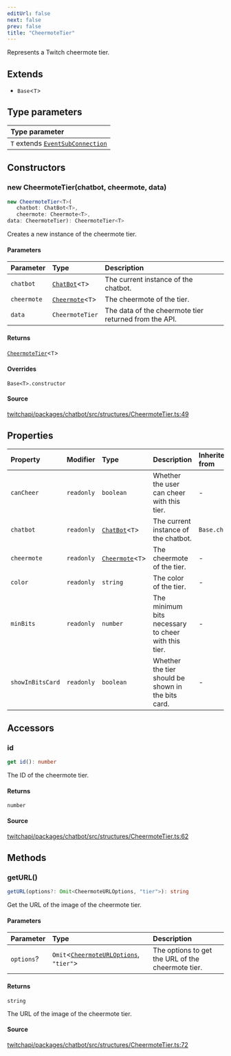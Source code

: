 ```yaml
---
editUrl: false
next: false
prev: false
title: "CheermoteTier"
---
```


Represents a Twitch cheermote tier.

## Extends

- `Base`\<`T`\>

## Type parameters

| Type parameter |
| :------ |
| `T` extends [`EventSubConnection`](/api/chatbot/enumerations/eventsubconnection/) |

## Constructors

### new CheermoteTier(chatbot, cheermote, data)

```ts
new CheermoteTier<T>(
   chatbot: ChatBot<T>, 
   cheermote: Cheermote<T>, 
data: CheermoteTier): CheermoteTier<T>
```

Creates a new instance of the cheermote tier.

#### Parameters

| Parameter | Type | Description |
| :------ | :------ | :------ |
| `chatbot` | [`ChatBot`](/api/chatbot/classes/chatbot/)\<`T`\> | The current instance of the chatbot. |
| `cheermote` | [`Cheermote`](/api/chatbot/classes/cheermote/)\<`T`\> | The cheermote of the tier. |
| `data` | `CheermoteTier` | The data of the cheermote tier returned from the API. |

#### Returns

[`CheermoteTier`](/api/chatbot/classes/cheermotetier/)\<`T`\>

#### Overrides

`Base<T>.constructor`

#### Source

[twitchapi/packages/chatbot/src/structures/CheermoteTier.ts:49](https://github.com/pablornc/twitchapi//blob/f8a75ccd701e54db4c91e2b0128974da23f25d14/packages/chatbot/src/structures/CheermoteTier.ts#L49)

## Properties

| Property | Modifier | Type | Description | Inherited from |
| :------ | :------ | :------ | :------ | :------ |
| `canCheer` | `readonly` | `boolean` | Whether the user can cheer with this tier. | - |
| `chatbot` | `readonly` | [`ChatBot`](/api/chatbot/classes/chatbot/)\<`T`\> | The current instance of the chatbot. | `Base.chatbot` |
| `cheermote` | `readonly` | [`Cheermote`](/api/chatbot/classes/cheermote/)\<`T`\> | The cheermote of the tier. | - |
| `color` | `readonly` | `string` | The color of the tier. | - |
| `minBits` | `readonly` | `number` | The minimum bits necessary to cheer with this tier. | - |
| `showInBitsCard` | `readonly` | `boolean` | Whether the tier should be shown in the bits card. | - |

## Accessors

### id

```ts
get id(): number
```

The ID of the cheermote tier.

#### Returns

`number`

#### Source

[twitchapi/packages/chatbot/src/structures/CheermoteTier.ts:62](https://github.com/pablornc/twitchapi//blob/f8a75ccd701e54db4c91e2b0128974da23f25d14/packages/chatbot/src/structures/CheermoteTier.ts#L62)

## Methods

### getURL()

```ts
getURL(options?: Omit<CheermoteURLOptions, "tier">): string
```

Get the URL of the image of the cheermote tier.

#### Parameters

| Parameter | Type | Description |
| :------ | :------ | :------ |
| `options`? | `Omit`\<[`CheermoteURLOptions`](/api/chatbot/interfaces/cheermoteurloptions/), `"tier"`\> | The options to get the URL of the cheermote tier. |

#### Returns

`string`

The URL of the image of the cheermote tier.

#### Source

[twitchapi/packages/chatbot/src/structures/CheermoteTier.ts:72](https://github.com/pablornc/twitchapi//blob/f8a75ccd701e54db4c91e2b0128974da23f25d14/packages/chatbot/src/structures/CheermoteTier.ts#L72)
